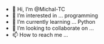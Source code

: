 - 👋 Hi, I’m @Michal-TC
- 👀 I’m interested in ... programming
- 🌱 I’m currently learning ... Python
- 💞️ I’m looking to collaborate on ... 
- 📫 How to reach me ...

<!---
Michal-TC/Michal-TC is a ✨ special ✨ repository because its `README.md` (this file) appears on your GitHub profile.
You can click the Preview link to take a look at your changes.
--->
